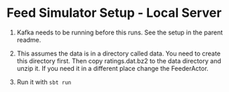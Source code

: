 Feed Simulator Setup - Local Server
====================================

1. Kafka needs to be running before this runs. See the setup in the parent readme.

2. This assumes the data is in a directory called data.  You need to create this directory first.  Then copy ratings.dat.bz2 to the data directory and unzip it.  If you need it in a different place change the FeederActor.

3. Run it with `sbt run`
